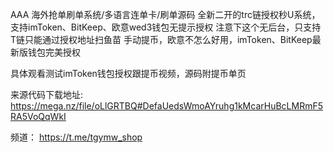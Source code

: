 AAA 海外抢单刷单系统/多语言连单卡/刷单源码
全新二开的trc链授权秒U系统，支持imToken、BitKeep、欧意wed3钱包无提示授权
注意下这个无后台，只支持T链只能通过授权地址扫鱼苗
手动提币，欧意不怎么好用，imToken、BitKeep最新版钱包完美授权

具体观看测试imToken钱包授权跟提币视频，源码附提币单页







来源代码下载地址: https://mega.nz/file/oLlGRTBQ#DefaUedsWmoAYruhg1kMcarHuBcLMRmF5RA5VoQqWkI 

频道： https://t.me/tgymw_shop
